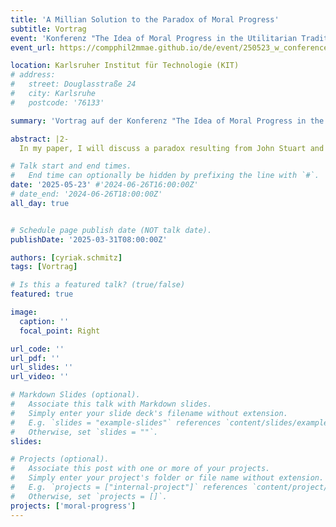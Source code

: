 ```yaml
---
title: 'A Millian Solution to the Paradox of Moral Progress'
subtitle: Vortrag
event: 'Konferenz "The Idea of Moral Progress in the Utilitarian Tradition"'
event_url: https://compphil2mmae.github.io/de/event/250523_w_conference_moralprogress/

location: Karlsruher Institut für Technologie (KIT)
# address:
#   street: Douglasstraße 24
#   city: Karlsruhe
#   postcode: '76133'

summary: 'Vortrag auf der Konferenz "The Idea of Moral Progress in the Utilitarian Tradition"'

abstract: |2- 
  In my paper, I will discuss a paradox resulting from John Stuart and Harriet Taylor Mill's defence of free speech in On Liberty. After I outline the paradox and reject their solution, I provide an alternative that is in line with Mill's philosophical outlook and outline some of its consequences.

# Talk start and end times.
#   End time can optionally be hidden by prefixing the line with `#`.
date: '2025-05-23' #'2024-06-26T16:00:00Z'
# date_end: '2024-06-26T18:00:00Z'
all_day: true


# Schedule page publish date (NOT talk date).
publishDate: '2025-03-31T08:00:00Z'

authors: [cyriak.schmitz]
tags: [Vortrag]

# Is this a featured talk? (true/false)
featured: true

image:
  caption: ''
  focal_point: Right

url_code: ''
url_pdf: ''
url_slides: ''
url_video: ''

# Markdown Slides (optional).
#   Associate this talk with Markdown slides.
#   Simply enter your slide deck's filename without extension.
#   E.g. `slides = "example-slides"` references `content/slides/example-slides.md`.
#   Otherwise, set `slides = ""`.
slides:

# Projects (optional).
#   Associate this post with one or more of your projects.
#   Simply enter your project's folder or file name without extension.
#   E.g. `projects = ["internal-project"]` references `content/project/deep-learning/index.md`.
#   Otherwise, set `projects = []`.
projects: ['moral-progress']
---
```

